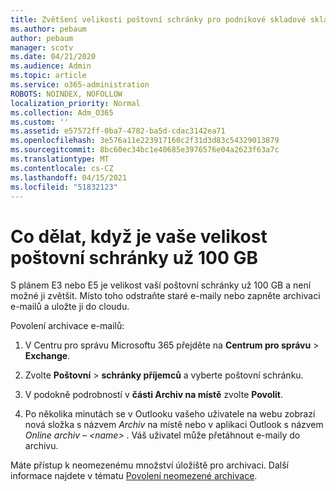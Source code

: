```yaml
---
title: Zvětšení velikosti poštovní schránky pro podnikové skladové skladové velikosti
ms.author: pebaum
author: pebaum
manager: scotv
ms.date: 04/21/2020
ms.audience: Admin
ms.topic: article
ms.service: o365-administration
ROBOTS: NOINDEX, NOFOLLOW
localization_priority: Normal
ms.collection: Adm_O365
ms.custom: ''
ms.assetid: e57572ff-0ba7-4782-ba5d-cdac3142ea71
ms.openlocfilehash: 3e576a11e223917160c2f31d3d83c54329013879
ms.sourcegitcommit: 8bc60ec34bc1e40685e3976576e04a2623f63a7c
ms.translationtype: MT
ms.contentlocale: cs-CZ
ms.lasthandoff: 04/15/2021
ms.locfileid: "51832123"
---
```

# <a name="what-to-do-if-your-mailbox-size-is-already-100gb"></a>Co dělat, když je vaše velikost poštovní schránky už 100 GB

S plánem E3 nebo E5 je velikost vaší poštovní schránky už 100 GB a není možné ji zvětšit. Místo toho odstraňte staré e-maily nebo zapněte archivaci e-mailů a uložte ji do cloudu. 
  
Povolení archivace e-mailů:
  
1. V Centru pro správu Microsoftu 365 přejděte na **Centrum pro správu** \> **Exchange**. 
    
2. Zvolte **Poštovní** \> **schránky příjemců** a vyberte poštovní schránku. 
    
3. V podokně podrobností v **části Archiv na místě** zvolte **Povolit**. 
    
4. Po několika minutách se v Outlooku vašeho uživatele na webu zobrazí nová složka s názvem *Archiv* na místě nebo v aplikaci Outlook s názvem *Online archiv – \<name\>* . Váš uživatel může přetáhnout e-maily do archivu. 
    
Máte přístup k neomezenému množství úložiště pro archivaci. Další informace najdete v tématu [Povolení neomezené archivace](https://docs.microsoft.com/microsoft-365/compliance/enable-unlimited-archiving).
  


